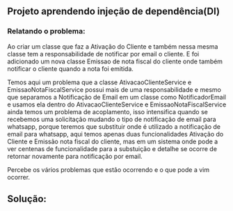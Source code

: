 ## Projeto aprendendo injeção de dependência(DI)

### Relatando o problema: 
Ao criar um classe que faz a Ativação do Cliente e também nessa mesma classe tem
a responsabilidade de notificar por email o cliente. E foi adicionado um nova classe
Emissao de nota fiscal do cliente onde também notificar o cliente quando a nota foi emitida. 

Temos aqui um problema que a classe AtivacaoClienteService e EmissaoNotaFiscalService
possui mais de uma responsabilidade e mesmo que separamos a Notificação de Email em
um classe como NotificadorEmail e usamos ela dentro do AtivacaoClienteService e EmissaoNotaFiscalService
ainda temos um problema de acoplamento, isso intensifica quando se recebemos uma solicitação mudando
o tipo de notificação de email para whatsapp, porque teremos que substituir onde é utilizado a 
notificação de email para whatsapp, aqui temos apenas duas funcionalidades Ativação do Cliente e Emissão
nota fiscal do cliente, mas em um sistema onde pode a ver centenas de funcionalidade para a substuição e 
detalhe se ocorre de retornar novamente para notificação por email.

Percebe os vários problemas que estão ocorrendo e o que pode a vim ocorrer.

## Solução:


